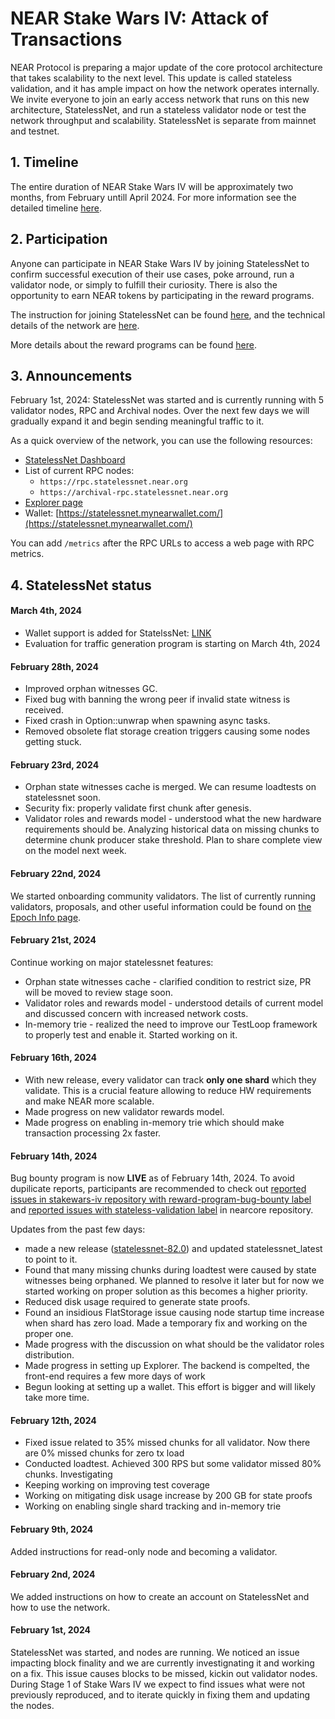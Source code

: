 # NEAR Stake Wars IV: Attack of Transactions

NEAR Protocol is preparing a major update of the core protocol architecture that takes scalability to the next level. This update is called stateless validation, and it has ample impact on how the network operates internally. We invite everyone to join an early access network that runs on this new architecture, StatelessNet, and run a stateless validator node or test the network throughput and scalability. StatelessNet is separate from mainnet and testnet.

## 1. Timeline

The entire duration of NEAR Stake Wars IV will be approximately two months, from February untill April 2024. For more information see the detailed timeline [here](TIMELINE.md).

## 2. Participation

Anyone can participate in NEAR Stake Wars IV by joining StatelessNet to confirm successful execution of their use cases, poke arround, run a validator node, or simply to fulfill their curiosity. There is also the opportunity to earn NEAR tokens by participating in the reward programs.

The instruction for joining StatelessNet can be found [here](HOW_TO.md), and the technical details of the network are [here](TECHNICAL_DETAILS.md).

More details about the reward programs can be found [here](REWARDS.md).

## 3. Announcements

February 1st, 2024: StatelessNet was started and is currently running with 5 validator nodes, RPC and Archival nodes. Over the next few days we will gradually expand it and begin sending meaningful traffic to it.

As a quick overview of the network, you can use the following resources:
* [StatelessNet Dashboard](https://nearinc.grafana.net/public-dashboards/451b4c15175b476a9fb00953de40f848)
* List of current RPC nodes: 
  * `https://rpc.statelessnet.near.org`
  * `https://archival-rpc.statelessnet.near.org`
 * [Explorer page](https://legacy.explorer.statelessnet.near.org/)
 * Wallet: [https://statelessnet.mynearwallet.com/](https://statelessnet.mynearwallet.com/)

You can add `/metrics` after the RPC URLs to access a web page with RPC metrics.

## 4. StatelessNet status

#### March 4th, 2024

* Wallet support is added for StatelssNet: [LINK](https://statelessnet.mynearwallet.com/)
* Evaluation for traffic generation program is starting on March 4th, 2024

#### February 28th, 2024

* Improved orphan witnesses GC.
* Fixed bug with banning the wrong peer if invalid state witness is received.
* Fixed crash in Option::unwrap when spawning async tasks.
* Removed obsolete flat storage creation triggers causing some nodes getting stuck.

#### February 23rd, 2024

* Orphan state witnesses cache is merged. We can resume loadtests on statelessnet soon.
* Security fix: properly validate first chunk after genesis.
* Validator roles and rewards model - understood what the new hardware requirements should be. Analyzing historical data on missing chunks to determine chunk producer stake threshold. Plan to share complete view on the model next week.

#### February 22nd, 2024

We started onboarding community validators.
The list of currently running validators, proposals, and other useful information could be found on [the Epoch Info page](http://34.85.179.209:3030/debug/pages/epoch_info).

#### February 21st, 2024

Continue working on major statelessnet features:
* Orphan state witnesses cache - clarified condition to restrict size, PR will be moved to review stage soon.
* Validator roles and rewards model - understood details of current model and discussed concern with increased network costs.
* In-memory trie - realized the need to improve our TestLoop framework to properly test and enable it. Started working on it.

#### February 16th, 2024

* With new release, every validator can track **only one shard** which they validate. This is a crucial feature allowing to reduce HW requirements and make NEAR more scalable.
* Made progress on new validator rewards model.
* Made progress on enabling in-memory trie which should make transaction processing 2x faster.


#### February 14th, 2024
Bug bounty program is now **LIVE** as of February 14th, 2024. To avoid dupilicate reports, participants are recommended to check out [reported issues in stakewars-iv repository with reward-program-bug-bounty label](https://github.com/near/stakewars-iv/issues) and [reported issues with stateless-validation label](https://github.com/near/nearcore/labels/A-stateless-validation) in nearcore repository.


Updates from the past few days:
* made a new release ([statelessnet-82.0](https://github.com/near/nearcore/releases/tag/statelessnet-82.0)) and updated statelessnet_latest to point to it.
* Found that many missing chunks during loadtest were caused by state witnesses being orphaned. We planned to resolve it later but for now we started working on proper solution as this becomes a higher priority.
* Reduced disk usage required to generate state proofs.
* Found an insidious FlatStorage issue causing node startup time increase when shard has zero load. Made a temporary fix and working on the proper one.
* Made progress with the discussion on what should be the validator roles distribution.
* Made progress in setting up Explorer. The backend is compelted, the front-end requires a few more days of work
* Begun looking at setting up a wallet. This effort is bigger and will likely take more time.

#### February 12th, 2024

* Fixed issue related to 35% missed chunks for all validator. Now there are 0% missed chunks for zero tx load 
* Conducted loadtest. Achieved 300 RPS but some validator missed 80% chunks. Investigating 
* Keeping working on improving test coverage 
* Working on mitigating disk usage increase by 200 GB for state proofs 
* Working on enabling single shard tracking and in-memory trie

#### February 9th, 2024

Added instructions for read-only node and becoming a validator.

#### February 2nd, 2024

We added instructions on how to create an account on StatelessNet and how to use the network.

#### February 1st, 2024

StatelessNet was started, and nodes are running. We noticed an issue impacting block finality and we are currently investignating it and working on a fix. This issue causes blocks to be missed, kickin out validator nodes. During Stage 1 of Stake Wars IV we expect to find issues what were not previously reproduced, and to iterate quickly in fixing them and updating the nodes.
